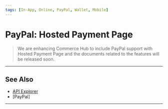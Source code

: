 ```yaml
---
tags: [In-App, Online, PayPal, Wallet, Mobile]
---
```




# PayPal: Hosted Payment Page


<!-- theme: danger -->
> We are enhancing Commerce Hub to include PayPal support with Hosted Payment Page and the documents related to the features will be released soon.



---

## See Also
- [API Explorer](../api/?type=post&path=/payments/v1/charges)
- [PayPal]

---
